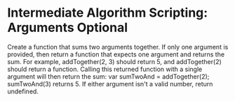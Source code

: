 # Intermediate Algorithm Scripting: Arguments Optional

Create a function that sums two arguments together. If only one argument is provided, then return a function that expects one argument and returns the sum.
For example, addTogether(2, 3) should return 5, and addTogether(2) should return a function.
Calling this returned function with a single argument will then return the sum:
var sumTwoAnd = addTogether(2);
sumTwoAnd(3) returns 5.
If either argument isn't a valid number, return undefined.

